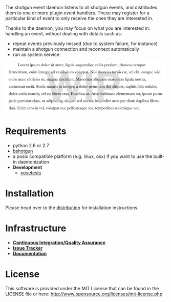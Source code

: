 The shotgun event daemon listens to all shotgun events, and distributes them to one or more plugin event handlers. These may register for a particular kind of event to only receive the ones they are interested in.

Thanks to the daemon, you may focus on what you are interested in: handling an event, without dealing with details such as:

* repeat events previously missed (due to system failure, for instance)
* maintain a shotgun connection and reconnect automatically
* run as system service


![under construction](https://raw.githubusercontent.com/Byron/bcore/master/src/images/wip.png)

Requirements
============

* python 2.6 or 2.7
* [bshotgun](https://github.com/Byron/bshotgun)
* a posix compatible platform (e.g. linux, osx) if you want to use the built-in daemonization
* **Development**
    - [nosetests](https://nose.readthedocs.org/en/latest)

Installation
============

Please head over to the [distribution](https://github.com/Byron/shotgun-events) for installation instructions.

Infrastructure
===============

* **[Continuous Integration/Quality Assurance](https://travis-ci.org/Byron/shotgun-events)**
* **[Issue Tracker](https://github.com/Byron/shotgun-events/issues)**
* **[Documentation](http://byron.github.io/shotgun-events)**

License
=======

This software is provided under the MIT License that can be found in the LICENSE
file or here: <http://www.opensource.org/licenses/mit-license.php>